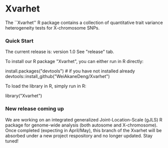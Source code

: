 # Xvarhet

The ``Xvarhet'' R package contains a collection of quantitative trait variance heterogeneity tests for X-chromosome SNPs.

### Quick Start ###

The current release is: version 1.0 See "release" tab.

To install our R package "Xvarhet", you can either run in R directly:

install.packages("devtools") # if you have not installed already
devtools::install_github("WeiAkaneDeng/Xvarhet")

To load the library in R, simply run in R:

library("Xvarhet")

### New release coming up ###

We are working on an integrated generalized Joint-Location-Scale (gJLS) R package for genome-wide analysis (both autosome and X-chromosome). 
Once completed (expecting in April/May), this branch of the Xvarhet will be absorbed under a new project respository and no longer updated.
Stay tuned!
